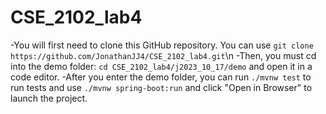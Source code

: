 # CSE_2102_lab4

-You will first need to clone this GitHub repository. You can use `git clone https://github.com/JonathanJJ4/CSE_2102_lab4.git`\n
-Then, you must cd into the demo folder: `cd CSE_2102_lab4/j2023_10_17/demo` and open it in a code editor.
-After you enter the demo folder, you can run `./mvnw test` to run tests and use `./mvnw spring-boot:run` and click "Open in Browser" to launch the project.
